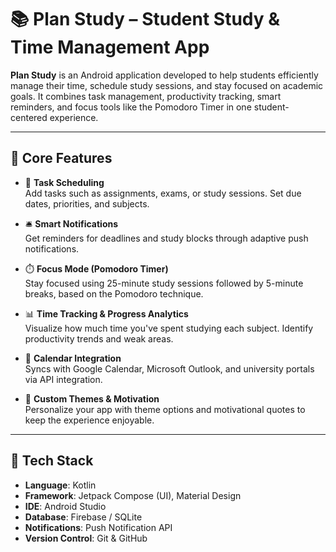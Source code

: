 # 📚 Plan Study – Student Study & Time Management App

**Plan Study** is an Android application developed to help students efficiently manage their time, schedule study sessions, and stay focused on academic goals. It combines task management, productivity tracking, smart reminders, and focus tools like the Pomodoro Timer in one student-centered experience.

---

## 🚀 Core Features

- 📅 **Task Scheduling**  
  Add tasks such as assignments, exams, or study sessions. Set due dates, priorities, and subjects.

- 🛎️ **Smart Notifications**  
  Get reminders for deadlines and study blocks through adaptive push notifications.

- ⏱️ **Focus Mode (Pomodoro Timer)**  
  Stay focused using 25-minute study sessions followed by 5-minute breaks, based on the Pomodoro technique.

- 📊 **Time Tracking & Progress Analytics**  
  Visualize how much time you've spent studying each subject. Identify productivity trends and weak areas.

- 🔗 **Calendar Integration**  
  Syncs with Google Calendar, Microsoft Outlook, and university portals via API integration.

- 🎨 **Custom Themes & Motivation**  
  Personalize your app with theme options and motivational quotes to keep the experience enjoyable.

---

## 🧰 Tech Stack

- **Language**: Kotlin  
- **Framework**: Jetpack Compose (UI), Material Design  
- **IDE**: Android Studio  
- **Database**: Firebase / SQLite  
- **Notifications**: Push Notification API  
- **Version Control**: Git & GitHub
